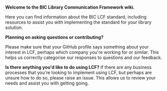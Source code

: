**Welcome to the BIC Library Communication Framework wiki.**

Here you can find information about the BIC LCF standard, including resources to assist you with implementing the standard for your library solution.  

**Planning on asking questions or contributing?** 

Please make sure that your GitHub profile says something about your interest in LCF, perhaps which company you're working for or similar. This helps us correctly categorise our responses to questions and our feedback.

**Is there anything you'd like to do using LCF?**
If there are any business processes that you're looking to implement using LCF, but perhaps are unsure how to do so, please raise an issue. This allows us to review your needs and assist you with getting going.